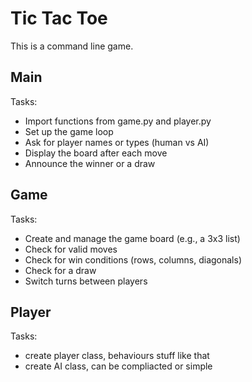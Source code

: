 # Tic Tac Toe

This is a command line game.

## Main
Tasks:
* Import functions from game.py and player.py
* Set up the game loop
* Ask for player names or types (human vs AI)
* Display the board after each move
* Announce the winner or a draw

## Game
Tasks:
* Create and manage the game board (e.g., a 3x3 list)
* Check for valid moves
* Check for win conditions (rows, columns, diagonals)
* Check for a draw
* Switch turns between players

## Player
Tasks:
* create player class, behaviours stuff like that
* create AI class, can be compliacted or simple

